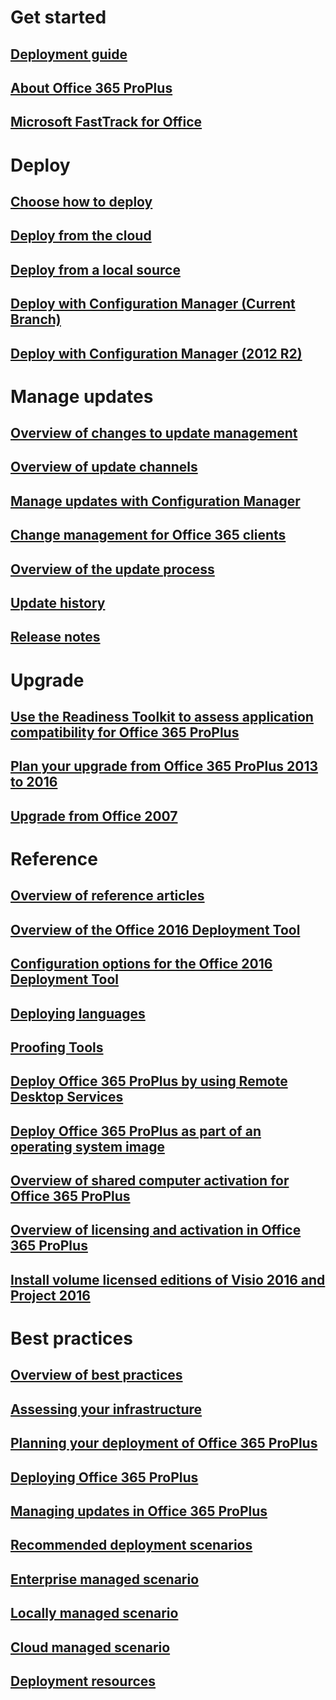  
# Get started
## [Deployment guide](deployment-guide-for-office-365-proplus.md)
## [About Office 365 ProPlus](about-office-365-proplus-in-the-enterprise.md)
## [Microsoft FastTrack for Office](http://fasttrack.microsoft.com/office)

# Deploy
## [Choose how to deploy](choose-how-to-deploy-office-365-proplus.md)
## [Deploy from the cloud](deploy-office-365-proplus-from-the-cloud.md)
## [Deploy from a local source](deploy-office-365-proplus-from-a-local-source.md)
## [Deploy with Configuration Manager (Current Branch)](https://docs.microsoft.com/en-us/sccm/sum/deploy-use/manage-office-365-proplus-updates)
## [Deploy with Configuration Manager (2012 R2)](deploy-office-365-proplus-with-system-center-configuration-manager.md)

# Manage updates
## [Overview of changes to update management](overview-of-the-upcoming-changes-to-office-365-proplus-update-management.md)
## [Overview of update channels](overview-of-update-channels-for-office-365-proplus.md)
## [Manage updates with Configuration Manager](manage-updates-to-office-365-proplus-with-system-center-configuration-manager.md)
## [Change management for Office 365 clients](change-management-for-office-365-clients.md)
## [Overview of the update process](overview-of-the-update-process-for-office-365-proplus.md)
## [Update history](https://support.office.com/article/ae942449-1fca-4484-898b-a933ea23def7)
## [Release notes](https://technet.microsoft.com/en-us/office/mt465751)

# Upgrade 
## [Use the Readiness Toolkit to assess application compatibility for Office 365 ProPlus](use-the-readiness-toolkit-to-assess-application-compatibility-for-office-365-pro.md)
## [Plan your upgrade from Office 365 ProPlus 2013 to 2016](plan-your-upgrade-from-office-365-proplus-2013-to-2016.md)
## [Upgrade from Office 2007](https://support.office.com/article/416c54d8-823c-4def-bb7a-6a9b14ef2745)

# Reference
## [Overview of reference articles](reference-articles-for-deploying-office-365-proplus.md)
## [Overview of the Office 2016 Deployment Tool](overview-of-the-office-2016-deployment-tool.md)
## [Configuration options for the Office 2016 Deployment Tool](configuration-options-for-the-office-2016-deployment-tool.md)
## [Deploying languages](overview-of-deploying-languages-in-office-365-proplus.md)
## [Proofing Tools](proofing-tools-for-office-365-proplus.md)
## [Deploy Office 365 ProPlus by using Remote Desktop Services](deploy-office-365-proplus-by-using-remote-desktop-services.md)
## [Deploy Office 365 ProPlus as part of an operating system image](deploy-office-365-proplus-as-part-of-an-operating-system-image.md)
## [Overview of shared computer activation for Office 365 ProPlus](overview-of-shared-computer-activation-for-office-365-proplus.md)
## [Overview of licensing and activation in Office 365 ProPlus](overview-of-licensing-and-activation-in-office-365-proplus.md)
## [Install volume licensed editions of Visio 2016 and Project 2016](use-the-office-deployment-tool-to-install-volume-licensed-editions-of-visio-2016.md)


# Best practices
## [Overview of best practices](best-practices/best-practices.md)
## [Assessing your infrastructure](best-practices/best-practices-assessing-your-infrastructure.md)
## [Planning your deployment of Office 365 ProPlus](best-practices/best-practices-planning-your-deployment-of-office-365-proplus.md)
## [Deploying Office 365 ProPlus](best-practices/best-practices-deploying-office-365-proplus.md)
## [Managing updates in Office 365 ProPlus](best-practices/best-practices-managing-updates-in-office-365-proplus.md)
## [Recommended deployment scenarios](best-practices/best-practices-recommended-deployment-scenarios.md)
## [Enterprise managed scenario](best-practices/best-practices-enterprise-managed-scenario.md)
## [Locally managed scenario](best-practices/best-practices-locally-managed-scenario.md)
## [Cloud managed scenario](best-practices/best-practices-cloud-managed-scenario.md)
## [Deployment resources](best-practices/best-practices-deployment-resources.md)



